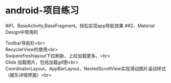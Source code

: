 # android-项目练习
##1、BaseActivity,BaseFragment。轻松实现app导航效果
##2、Material Design中常用的


   Toolbar导航栏\<br>  
RecyclerView的使用\<br>  
Swiperefreshlayout下拉刷新，上拉加载更多。\<br>  
Glide 加载图片，包括加载gif图\<br>  
CoordinatorLayout，AppBarLayout，NestedScrollView实现滑动图片滚动样式（娱乐详情界面）\<br>  
